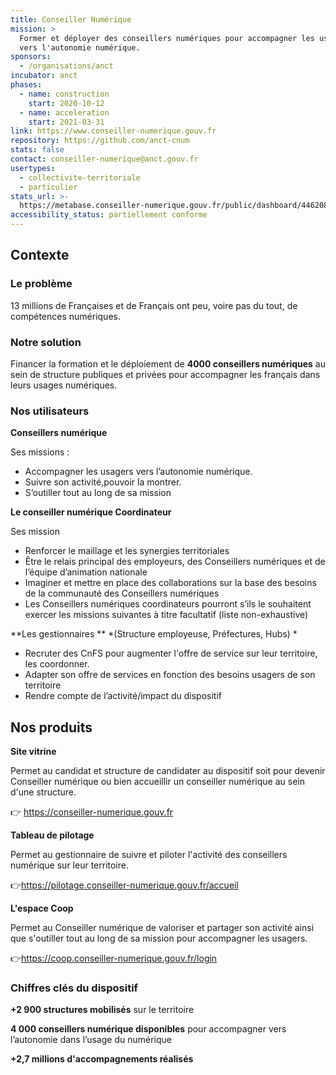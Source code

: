 ```yaml
---
title: Conseiller Numérique
mission: >
  Former et déployer des conseillers numériques pour accompagner les usagers
  vers l'autonomie numérique.
sponsors:
  - /organisations/anct
incubator: anct
phases:
  - name: construction
    start: 2020-10-12
  - name: acceleration
    start: 2021-03-31
link: https://www.conseiller-numerique.gouv.fr
repository: https://github.com/anct-cnum
stats: false
contact: conseiller-numerique@anct.gouv.fr
usertypes:
  - collectivite-territoriale
  - particulier
stats_url: >-
  https://metabase.conseiller-numerique.gouv.fr/public/dashboard/446208c4-cae2-4c0c-be19-44cb14ce7d06?en_date_du___=2023-07-25
accessibility_status: partiellement conforme
---
```

## Contexte


### Le problème 
13 millions de Françaises et de Français ont peu, voire pas du tout, de compétences numériques.


### Notre solution 

Financer la formation et le déploiement de **4000 conseillers numériques** au sein de structure publiques et privées pour accompagner les français dans leurs usages numériques.  


### Nos utilisateurs 

**Conseillers numérique**

Ses missions : 
- Accompagner les usagers vers l’autonomie numérique.
- Suivre son activité,pouvoir la montrer. 
- S’outiller tout au long de sa mission

**Le conseiller numérique Coordinateur**

Ses mission 
- Renforcer le maillage et les synergies territoriales
- Être le relais principal des employeurs, des Conseillers numériques et de l’équipe d’animation nationale
- Imaginer et mettre en place des collaborations sur la base des besoins de la communauté des Conseillers numériques
- Les Conseillers numériques coordinateurs pourront s’ils le souhaitent exercer les missions suivantes à titre facultatif (liste non-exhaustive)



**Les gestionnaires ** *(Structure employeuse, Préfectures, Hubs) *
- Recruter des CnFS pour augmenter  l'offre de service sur leur territoire, les coordonner.
- Adapter son offre de services en fonction des besoins usagers de son territoire
- Rendre compte de l’activité/impact du dispositif


## Nos produits

**Site vitrine**

Permet au candidat et structure de candidater au dispositif soit pour devenir Conseiller numérique ou bien accueillir un conseiller numérique au sein d'une structure. 

👉 https://conseiller-numerique.gouv.fr

**Tableau de pilotage**

Permet au gestionnaire de suivre et piloter l'activité des conseillers numérique sur leur territoire.

👉https://pilotage.conseiller-numerique.gouv.fr/accueil

**L'espace Coop**

Permet au Conseiller numérique de valoriser et partager son activité ainsi que s'outiller tout au long de sa mission pour accompagner les usagers.
 
👉https://coop.conseiller-numerique.gouv.fr/login


### Chiffres clés du dispositif 

 **+2 900 structures mobilisés** sur le territoire
 
 **4 000 conseillers numérique disponibles** pour accompagner vers l’autonomie dans l’usage du numérique

**+2,7 millions d'accompagnements réalisés**
